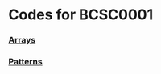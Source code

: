 # Codes for BCSC0001



### [Arrays](https://github.com/dbc2201/gla-bcsc0001-2018/tree/master/codes/arrays/README.md)  

### [Patterns](https://github.com/dbc2201/gla-bcsc0001-2018/tree/master/codes/patterns/README.md)  

